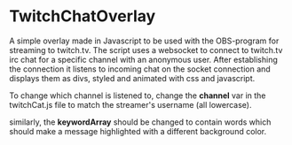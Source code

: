 # TwitchChatOverlay

A simple overlay made in Javascript to be used with the OBS-program for streaming to twitch.tv.
The script uses a websocket to connect to twitch.tv irc chat for a specific channel with an anonymous user. After establishing the connection it listens to incoming chat on the socket connection and displays them as divs, styled and animated with css and javascript.

To change which channel is listened to, change the **channel** var in the twitchCat.js file to match the streamer's username (all lowercase).

similarly, the **keywordArray** should be changed to contain words which should make a message highlighted with a different background color.
